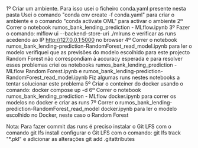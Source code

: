 1º Criar um ambiente. Para isso usei o ficheiro conda.yaml presente nesta pasta
  Usei o comando "conda env create -f conda.yaml" para criar o ambiente e o comando "conda activate OML" para activar o ambiente
2º Correr o notebook rumos_bank_lending_prediction - MLflow.ipynb
3º Fazer o comando: mlflow ui --backend-store-uri ./mlruns e verificar as runs acedendo ao IP http://127.0.0.1:5000 no browser
4º Correr o notebook rumos_bank_lending-prediction-RandomForest_read_model.ipynb para ler o modelo
  verifiquei que as previsões do modelo escolhido para este projecto Random Forest não correspondiam à accuracy esperada e para resolver esses problemas criei os notebooks rumos_bank_lending_prediction - MLflow Random Forest.ipynb e rumos_bank_lending-prediction-RandomForest_read_model.ipynb
  Fiz algumas runs nestes notebooks a tentar solucionar este problema
5º Criar o conteiner do docker usando o comando: docker compose up -d
6º Correr o notebook rumos_bank_lending_prediction - MLflow docker.ipynb para correr os modelos no docker e criar as runs
7º Correr o rumos_bank_lending-prediction-RandomForest_read_model docker.ipynb para ler o modelo escolhido no Docker, neste caso o Random Forest

Nota: Para fazer commit das runs é preciso instalar o Git LFS com o comando git lfs install
configurar o Git LFS com o comando: git lfs track "*.pkl"
e adicionar as alterações git add .gitattributes

